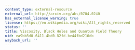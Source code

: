 ```yaml
---
content_type: external-resource
external_url: http://arxiv.org/abs/0704.0240
has_external_license_warning: true
license: https://en.wikipedia.org/wiki/All_rights_reserved
status: ''
title: Viscosity, Black Holes and Quantum Field Theory
uid: ea9bb3d0-6411-4bd0-82fd-be44fbd210db
wayback_url: ''
---
```


